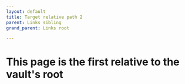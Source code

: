 ```yaml
---
layout: default
title: Target relative path 2
parent: Links sibling
grand_parent: Links root

---
```


# This page is the first relative to the vault's root
